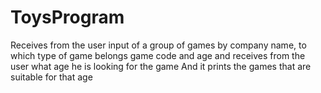# ToysProgram
Receives from the user input of a group of games by company name, to which type of game belongs game code and age and receives from the user what age he is looking for the game And it prints the games that are suitable for that age
